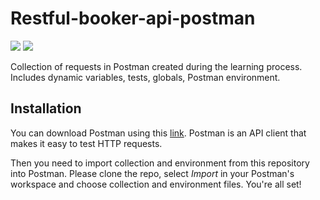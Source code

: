 # Restful-booker-api-postman

![](https://github.com/magentaverse/Restful-booker-api-postman/blob/2b5cc34083d779c8f036b026d270605a35962d51/Postman-restful-booker.gif?raw=true)
![](https://img.shields.io/badge/Tools-Postman-informational?style=flat&logo=postman&logoColor=white&color=blueviolet)


Collection of requests in Postman created during the learning process. Includes dynamic variables, tests, globals, Postman environment. 


## Installation

You can download Postman using this [link](https://www.postman.com/). Postman is an API client that makes it easy to test HTTP requests.

Then you need to import collection and environment from this repository into Postman. Please clone the repo, select *Import* in your Postman's workspace and choose collection and environment files. You're all set! 

